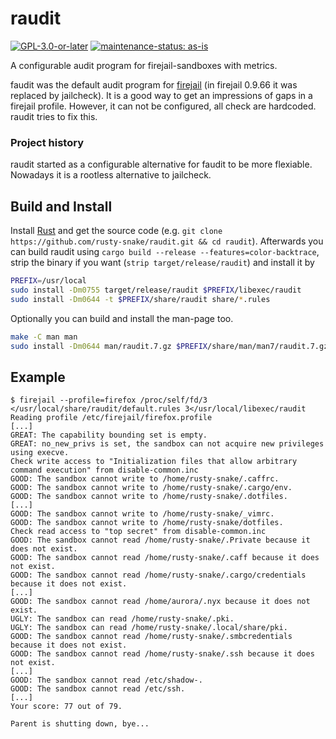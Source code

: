 # raudit

[![GPL-3.0-or-later](https://img.shields.io/badge/license-GPL--3.0--or--later-darkred?logo=gnu&logoColor=darkred&labelColor=silver&style=for-the-badge)](COPYING)
[![maintenance-status: as-is](https://img.shields.io/badge/maintenance--status-as--is-yellow?labelColor=silver&style=for-the-badge)](https://gist.github.com/rusty-snake/574a91f1df9f97ec77ca308d6d731e29)

A configurable audit program for firejail-sandboxes with metrics.

faudit was the default audit program for [firejail](https://firejail.wordpress.com/)
(in firejail 0.9.66 it was replaced by jailcheck). It is a good way to get an
impressions of gaps in a firejail profile. However, it can not be configured,
all check are hardcoded. raudit tries to fix this.

### Project history

raudit started as a configurable alternative for faudit to be more flexiable.
Nowadays it is a rootless alternative to jailcheck.

## Build and Install

Install [Rust](https://www.rust-lang.org/tools/install) and get the source code
(e.g. `git clone https://github.com/rusty-snake/raudit.git && cd raudit`).
Afterwards you can build raudit using `cargo build --release --features=color-backtrace`,
strip the binary if you want (`strip target/release/raudit`) and install it by

```bash
PREFIX=/usr/local
sudo install -Dm0755 target/release/raudit $PREFIX/libexec/raudit
sudo install -Dm0644 -t $PREFIX/share/raudit share/*.rules
```

Optionally you can build and install the man-page too.

```bash
make -C man man
sudo install -Dm0644 man/raudit.7.gz $PREFIX/share/man/man7/raudit.7.gz
```

## Example

```
$ firejail --profile=firefox /proc/self/fd/3 </usr/local/share/raudit/default.rules 3</usr/local/libexec/raudit
Reading profile /etc/firejail/firefox.profile
[...]
GREAT: The capability bounding set is empty.
GREAT: no_new_privs is set, the sandbox can not acquire new privileges using execve.
Check write access to "Initialization files that allow arbitrary command execution" from disable-common.inc
GOOD: The sandbox cannot write to /home/rusty-snake/.caffrc.
GOOD: The sandbox cannot write to /home/rusty-snake/.cargo/env.
GOOD: The sandbox cannot write to /home/rusty-snake/.dotfiles.
[...]
GOOD: The sandbox cannot write to /home/rusty-snake/_vimrc.
GOOD: The sandbox cannot write to /home/rusty-snake/dotfiles.
Check read access to "top secret" from disable-common.inc
GOOD: The sandbox cannot read /home/rusty-snake/.Private because it does not exist.
GOOD: The sandbox cannot read /home/rusty-snake/.caff because it does not exist.
GOOD: The sandbox cannot read /home/rusty-snake/.cargo/credentials because it does not exist.
[...]
GOOD: The sandbox cannot read /home/aurora/.nyx because it does not exist.
UGLY: The sandbox can read /home/rusty-snake/.pki.
UGLY: The sandbox can read /home/rusty-snake/.local/share/pki.
GOOD: The sandbox cannot read /home/rusty-snake/.smbcredentials because it does not exist.
GOOD: The sandbox cannot read /home/rusty-snake/.ssh because it does not exist.
[...]
GOOD: The sandbox cannot read /etc/shadow-.
GOOD: The sandbox cannot read /etc/ssh.
[...]
Your score: 77 out of 79.

Parent is shutting down, bye...
```
